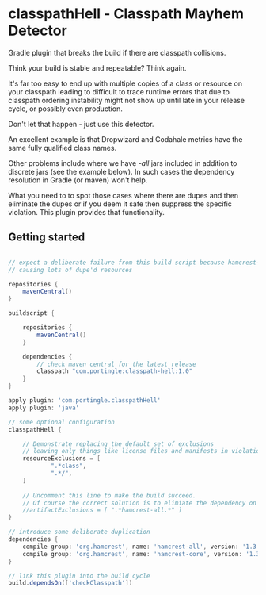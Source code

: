 # classpathHell - Classpath Mayhem Detector

Gradle plugin that breaks the build if there are classpath collisions.

Think your build is stable and repeatable? Think again.

It's far too easy to end up with multiple copies of a class or resource on your classpath leading to difficult to trace runtime errors that due to classpath ordering instability might not show up until late in your release cycle, or possibly even production. 

Don't let that happen - just use this detector.

An excellent example is that Dropwizard and Codahale metrics have the same fully qualified class names.

Other problems include where we have _-all_ jars included in addition to discrete jars (see the example below). In such cases the dependency resolution in Gradle (or maven) won't help.

What you need to to spot those cases where there are dupes and then eliminate the dupes or if you deem it safe then suppress the specific violation. This plugin provides that functionality.

## Getting started

```gradle

// expect a deliberate failure from this build script because hamcrest-all contains hamcrest-core
// causing lots of dupe'd resources

repositories {
    mavenCentral()
}

buildscript {

    repositories {
        mavenCentral()
    }

    dependencies {
        // check maven central for the latest release
        classpath "com.portingle:classpath-hell:1.0"
    }
}

apply plugin: 'com.portingle.classpathHell'
apply plugin: 'java'

// some optional configuration
classpathHell {

    // Demonstrate replacing the default set of exclusions
    // leaving only things like license files and manifests in violation
    resourceExclusions = [
            ".*class",
            ".*/",
    ]
    
    // Uncomment this line to make the build succeed.
    // Of course the correct solution is to elimiate the dependency on the hamcrest-all jar
    //artifactExclusions = [ ".*hamcrest-all.*" ]
}

// introduce some deliberate duplication
dependencies {
    compile group: 'org.hamcrest', name: 'hamcrest-all', version: '1.3'
    compile group: 'org.hamcrest', name: 'hamcrest-core', version: '1.3'
}

// link this plugin into the build cycle
build.dependsOn(['checkClasspath'])

```
